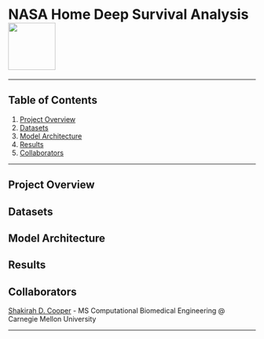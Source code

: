 # NASA Home Deep Survival Analysis <img src="https://drive.google.com/uc?export=view&id=1iVZTOw1rmUd97ngsiVQQr-sL1S9b6dIK" width="96" height="96">

***

## Table of Contents
1. [Project Overview](#project-overview)
2. [Datasets](#datasets)
3. [Model Architecture](#model)
4. [Results](#results)
5. [Collaborators](#collab)

***
<a name = "project-overview"></a>
## Project Overview


<a name = "datasets"></a>
## Datasets


<a name = "model"></a>
## Model Architecture


<a name = "results"></a>
## Results 


<a name = "collab"></a>
## Collaborators
[Shakirah D. Cooper](https://github.com/ArchaePi) - MS Computational Biomedical Engineering @ Carnegie Mellon University

***
